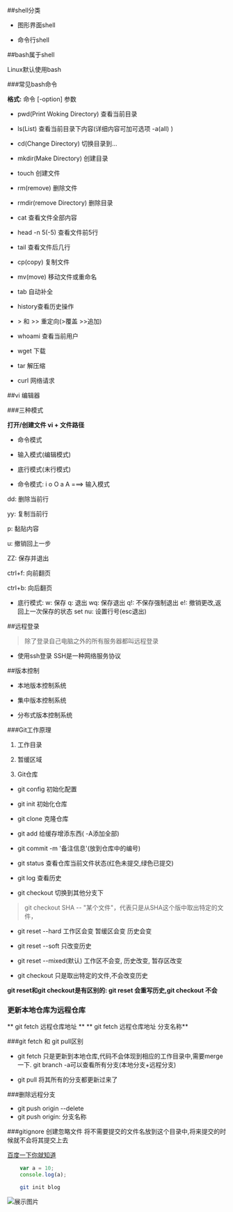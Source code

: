 ##shell分类

* 图形界面shell

* 命令行shell

##bash属于shell

Linux默认使用bash

###常见bash命令

**格式:** 命令 [-option] 参数

* pwd(Print Woking Directory) 查看当前目录

* ls(List) 查看当前目录下内容(详细内容可加可选项 -a(all) )

* cd(Change Directory) 切换目录到...

* mkdir(Make Directory) 创建目录

* touch 创建文件

* rm(remove) 删除文件

* rmdir(remove Directory) 删除目录

* cat 查看文件全部内容

* head -n 5(-5) 查看文件前5行

* tail 查看文件后几行

* cp(copy) 复制文件

* mv(move) 移动文件或重命名

* tab 自动补全

* history查看历史操作

* \> 和 >> 重定向(>覆盖 >>追加)

* whoami 查看当前用户

* wget 下载

* tar 解压缩

* curl 网络请求

##vi 编辑器

###三种模式

**打开/创建文件 vi + 文件路径**

 * 命令模式

 * 输入模式(编辑模式)

 * 底行模式(末行模式)

* 命令模式: i o O a A ===> 输入模式

 dd: 删除当前行

 yy: 复制当前行

 p: 黏贴内容

 u: 撤销回上一步

 ZZ: 保存并退出

 ctrl+f: 向前翻页

 ctrl+b: 向后翻页

* 底行模式: w: 保存 q: 退出 wq: 保存退出 q!: 不保存强制退出 e!: 撤销更改,返回上一次保存的状态 set nu: 设置行号(esc退出)

##远程登录

>除了登录自己电脑之外的所有服务器都叫远程登录

* 使用ssh登录 SSH是一种网络服务协议

##版本控制

* 本地版本控制系统

* 集中版本控制系统

* 分布式版本控制系统

###Git工作原理

 1. 工作目录



 2. 暂缓区域



 3. Git仓库



* git config 初始化配置

* git init 初始化仓库

* git clone 克隆仓库

* git add 给缓存增添东西( -A添加全部)

* git commit -m '备注信息'(放到仓库中的编号)

* git status 查看仓库当前文件状态(红色未提交,绿色已提交)

* git log 查看历史

* git checkout 切换到其他分支下

>git checkout SHA -- "某个文件"，代表只是从SHA这个版中取出特定的文件，

* git reset --hard 工作区会变 暂缓区会变 历史会变
* git reset --soft 只改变历史
* git reset --mixed(默认)  工作区不会变, 历史改变, 暂存区改变 

* git checkout 只是取出特定的文件,不会改变历史

**git reset和git checkout是有区别的: git reset 会重写历史,git checkout 不会**

### 更新本地仓库为远程仓库
** git fetch 远程仓库地址 **
** git fetch 远程仓库地址 分支名称**

###git fetch 和 git pull区别
* git fetch 只是更新到本地仓库,代码不会体现到相应的工作目录中,需要merge 一下. git branch -a可以查看所有分支(本地分支+远程分支)

* git pull  将其所有的分支都更新过来了

###删除远程分支
* git push origin --delete
* git push origin: 分支名称

###gitignore 创建忽略文件
将不需要提交的文件名放到这个目录中,将来提交的时候就不会将其提交上去


[百度一下你就知道](http://www.baidu.com)


```javascript
    var a = 10;    
    console.log(a);
```

```bash
    git init blog
```

![展示图片](路径)















